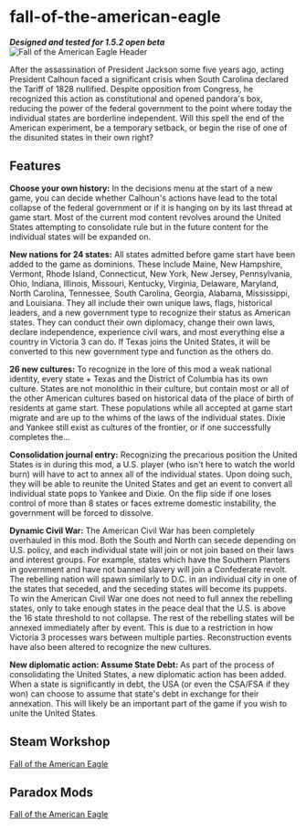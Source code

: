 # fall-of-the-american-eagle
***Designed and tested for 1.5.2 open beta***
![Fall of the American Eagle Header](https://steamuserimages-a.akamaihd.net/ugc/2099297979451198590/E47035DC64939FB44B75ECCD2021DA9CBE368644/)

After the assassination of President Jackson some five years ago, acting President Calhoun faced a significant crisis when South Carolina declared the Tariff of 1828 nullified. Despite opposition from Congress, he recognized this action as constitutional and opened pandora's box, reducing the power of the federal government to the point where today the individual states are borderline independent. Will this spell the end of the American experiment, be a temporary setback, or begin the rise of one of the disunited states in their own right?

## Features
**Choose your own history:** In the decisions menu at the start of a new game, you can decide whether Calhoun's actions have lead to the total collapse of the federal government or if it is hanging on by its last thread at game start. Most of the current mod content revolves around the United States attempting to consolidate rule but in the future content for the individual states will be expanded on.

**New nations for 24 states:** All states admitted before game start have been added to the game as dominions. These include Maine, New Hampshire, Vermont, Rhode Island, Connecticut, New York, New Jersey, Pennsylvania, Ohio, Indiana, Illinois, Missouri, Kentucky, Virginia, Delaware, Maryland, North Carolina, Tennessee, South Carolina, Georgia, Alabama, Mississippi, and Louisiana. They all include their own unique laws, flags, historical leaders, and a new government type to recognize their status as American states. They can conduct their own diplomacy, change their own laws, declare independence, experience civil wars, and most everything else a country in Victoria 3 can do. If Texas joins the United States, it will be converted to this new government type and function as the others do.

**26 new cultures:** To recognize in the lore of this mod a weak national identity, every state + Texas and the District of Columbia has its own culture. States are not monolithic in their culture, but contain most or all of the other American cultures based on historical data of the place of birth of residents at game start. These populations while all accepted at game start migrate and are up to the whims of the laws of the individual states. Dixie and Yankee still exist as cultures of the frontier, or if one successfully completes the...

**Consolidation journal entry:** Recognizing the precarious position the United States is in during this mod, a U.S. player (who isn't here to watch the world burn) will have to act to annex all of the individual states. Upon doing such, they will be able to reunite the United States and get an event to convert all individual state pops to Yankee and Dixie. On the flip side if one loses control of more than 8 states or faces extreme domestic instability, the government will be forced to dissolve.

**Dynamic Civil War:** The American Civil War has been completely overhauled in this mod. Both the South and North can secede depending on U.S. policy, and each individual state will join or not join based on their laws and interest groups. For example, states which have the Southern Planters in government and have not banned slavery will join a Confederate revolt. The rebelling nation will spawn similarly to D.C. in an individual city in one of the states that seceded, and the seceding states will become its puppets. To win the American Civil War one does not need to full annex the rebelling states, only to take enough states in the peace deal that the U.S. is above the 16 state threshold to not collapse. The rest of the rebelling states will be annexed immediately after by event. This is due to a restriction in how Victoria 3 processes wars between multiple parties. Reconstruction events have also been altered to recognize the new cultures.

**New diplomatic action: Assume State Debt:** As part of the process of consolidating the United States, a new diplomatic action has been added. When a state is significantly in debt, the USA (or even the CSA/FSA if they won) can choose to assume that state's debt in exchange for their annexation. This will likely be an important part of the game if you wish to unite the United States.

## Steam Workshop
[Fall of the American Eagle](https://steamcommunity.com/sharedfiles/filedetails/?id=3048845225)

## Paradox Mods
[Fall of the American Eagle](https://mods.paradoxplaza.com/mods/68449/Any)